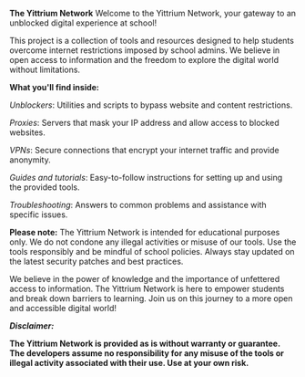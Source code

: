 **The Yittrium Network**
Welcome to the Yittrium Network, your gateway to an unblocked digital experience at school!

This project is a collection of tools and resources designed to help students overcome internet restrictions imposed by school admins. We believe in open access to information and the freedom to explore the digital world without limitations.

**What you'll find inside:**

*Unblockers*: Utilities and scripts to bypass website and content restrictions.

*Proxies*: Servers that mask your IP address and allow access to blocked websites.

*VPNs*: Secure connections that encrypt your internet traffic and provide anonymity.

*Guides and tutorials*: Easy-to-follow instructions for setting up and using the provided tools.

*Troubleshooting*: Answers to common problems and assistance with specific issues.

**Please note:**
The Yittrium Network is intended for educational purposes only.
We do not condone any illegal activities or misuse of our tools.
Use the tools responsibly and be mindful of school policies.
Always stay updated on the latest security patches and best practices.

We believe in the power of knowledge and the importance of unfettered access to information. The Yittrium Network is here to empower students and break down barriers to learning. Join us on this journey to a more open and accessible digital world!

***Disclaimer:***

**The Yittrium Network is provided as is without warranty or guarantee. The developers assume no responsibility for any misuse of the tools or illegal activity associated with their use. Use at your own risk.**
